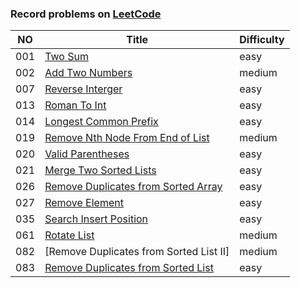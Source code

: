 ### Record problems on [LeetCode](https://leetcode.com)
| NO   | Title                                                        | Difficulty |
| ---- | ------------------------------------------------------------ | ---------- |
| 001  | [Two Sum](https://github.com/silencewings1/Leetcode/blob/master/001_two_sum/001_two_sum.cpp) | easy       |
| 002  | [Add Two Numbers](https://github.com/silencewings1/Leetcode/blob/master/002_add_two_numbers/002_add_two_numbers.cpp) | medium     |
| 007  | [Reverse Interger](https://github.com/silencewings1/Leetcode/blob/master/007_reverse_interger/007_reverse_interger.cpp) | easy       |
| 013  | [Roman To Int](https://github.com/silencewings1/Leetcode/blob/master/013_roman_to_int/013_roman_to_int.cpp) | easy       |
| 014  | [Longest Common Prefix](https://github.com/silencewings1/Leetcode/blob/master/014_longest_common_prefix/014_longest_common_prefix.cpp) | easy       |
| 019  | [Remove Nth Node From End of List](https://github.com/silencewings1/Leetcode/blob/master/019_remove_nth_node_from_end_of_list/019_remove_nth_node_from_end_of_list.cpp) | medium     |
| 020  | [Valid Parentheses](https://github.com/silencewings1/Leetcode/blob/master/020_valid_parentheses/020_valid_parentheses.cpp) | easy       |
| 021  | [Merge Two Sorted Lists](https://github.com/silencewings1/Leetcode/blob/master/021_merge_two_sorted_lists/021_merge_two_sorted_lists.cpp) | easy       |
| 026  | [Remove Duplicates from Sorted Array](https://github.com/silencewings1/Leetcode/blob/master/026_remove_duplicates_from_sorted_array/026_remove_duplicates_from_sorted_array.cpp) | easy       |
| 027  | [Remove Element](https://github.com/silencewings1/Leetcode/blob/master/027_remove_element/027_remove_element.cpp) | easy       |
| 035  | [Search Insert Position](https://github.com/silencewings1/Leetcode/blob/master/035_search_insert_position/035_search_insert_position.cpp) | easy       |
| 061  | [Rotate List](https://github.com/silencewings1/Leetcode/blob/master/061_rotate_list/061_rotate_list.cpp) | medium     |
| 082  | [Remove Duplicates from Sorted List II]                      | medium     |
| 083  | [Remove Duplicates from Sorted List](https://github.com/silencewings1/Leetcode/blob/master/083_remove_duplicates_from_sorted_list/083_remove_duplicates_from_sorted_list.cpp) | easy       |







